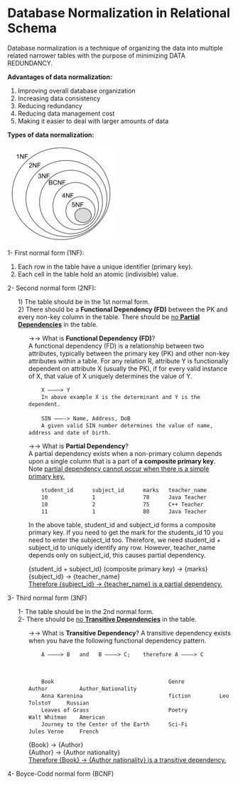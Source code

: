 <h1>Database Normalization in Relational Schema</h1>
<p>

Database normalization is a technique of organizing the data into multiple related narrower tables with the purpose of minimizing DATA REDUNDANCY.<br>

<strong> Advantages of data normalization: </strong><br>
1) Improving overall database organization<br>
2) Increasing data consistency<br>
3) Reducing redundancy<br>
4) Reducing data management cost<br>
5) Making it easier to deal with larger amounts of data<br>


<strong> Types of data normalization: </strong><br>
<br>
<img src="./nf.png" width="250"/><br>

1- First normal form (1NF):<br>
1) Each row in the table have a unique identifier (primary key).<br>
2) Each cell in the table hold an atomic (indivisible) value.<br>
</ul>
2- Second normal form (2NF):<br>
<ul>
1) The table should be in the 1st normal form.<br>
2) There should be a <strong>Functional Dependency (FD)</strong> between the PK and every non-key column in the table. There should be <ins>no <strong>Partial Dependencies</strong></ins> in the table.<br>
<ul>
&rarr;&rarr; What is <strong>Functional Dependency (FD)</strong>?<br>
A functional dependency (FD) is a relationship between two attributes, typically between the primary key (PK) and other non-key attributes within a table. For any relation R, attribute Y is functionally dependent on attribute X (usually the PK), if for every valid instance of X, that value of X uniquely determines the value of Y.

</br>

        X ———–> Y
        In above example X is the determinant and Y is the dependent.

        SIN ———-> Name, Address, DoB
        A given valid SIN number determines the value of name, address and date of birth.

&rarr;&rarr; What is <strong>Partial Dependency</strong>? <br>
A partial dependency exists when a non-primary column depends upon a single column that is a part of <strong>a composite primary key</strong>.<br> Note <ins>partial dependency cannot occur when there is a simple primary key.</ins>


        student_id      subject_id      marks   teacher_name
        10              1               70      Java Teacher
        10              2               75      C++ Teacher
        11              1               80      Java Teacher


In the above table, student_id and subject_id forms a composite primary key. If you need to get the mark for the students_id 10 you need to enter the subject_id too. Therefore, we need student_id + subject_id to uniquely identify any row. However, teacher_name depends only on subject_id, this causes partial dependency.

{student_id + subject_id} (composite primary key) → {marks} <br>
{subject_id} → {teacher_name} <br>
<ins>Therefore {subject_id} → {teacher_name} is a partial dependency.</ins><br>
</ul>
</ul>
3- Third normal form (3NF)<br>
<ul>
1- The table should be in the 2nd normal form.<br>
2- There should be <ins>no <strong>Transitive Dependencies</strong></ins> in the table.<br>
<ul>
&rarr;&rarr; What is <strong>Transitive Dependency</strong>?
A transitive dependency exists when you have the following functional dependency pattern.

</br>

        A ———–> B   and   B ———–> C;    therefore A ———–> C

<br>


        Book                                    Genre           Author          Author_Nationality
        Anna Karenina                           fiction         Leo TolstoY     Russian
        Leaves of Grass                         Poetry          Walt Whitman	American
        Journey to the Center of the Earth      Sci-Fi          Jules Verne     French


{Book} → {Author} <br>
{Author} → {Author nationality} <br>
<ins>Therefore {Book} → {Author nationality} is a transitive dependency.</ins><br>
</ul>
</ul>
4- Boyce-Codd normal form (BCNF)<br>
</p>